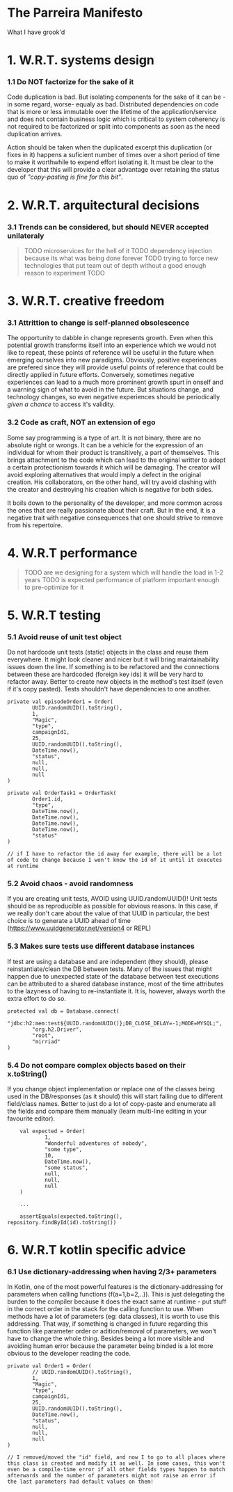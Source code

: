# The Parreira Manifesto
What I have grook'd

# 1. W.R.T. systems design

### 1.1 Do NOT factorize for the sake of it
Code duplication is bad. But isolating components for the sake of it can be -in some regard, worse- equaly as bad. Distributed dependencies on code that is more or less immutable over the lifetime of the application/service and does not contain business logic which is critical to system coherency is not required to be factorized or split into components as soon as the need duplication arrives.

Action should be taken when the duplicated excerpt this duplication (or fixes in it) happens a suficient number of times over a short period of time to make it worthwhile to expend effort isolating it. It must be clear to the developer that this will provide a clear advantage over retaining the status quo of *"copy-pasting is fine for this bit"*.

# 2. W.R.T. arquitectural decisions

### 3.1 Trends can be considered, but should NEVER accepted unilateraly 

> TODO microservices for the hell of it
> TODO dependency injection because its what was being done forever
> TODO trying to force new technologies that put team out of depth without a good enough reason to experiment
> TODO 

# 3. W.R.T. creative freedom

### 3.1 Attrittion to change is self-planned obsolescence
The opportunity to dabble in change represents growth. Even when this potential growth transforms itself into an experience which we would not like to repeat, these points of reference will be useful in the future when emerging ourselves into new paradigms. Obviously, positive experiences are prefered since they will provide useful points of reference that could be directly applied in future efforts. Conversely, sometimes negative experiences can lead to a much more prominent growth spurt in onself and a warning sign of what to avoid in the future. But situations change, and technology changes, so even negative experiences should be periodically *given a chance*  to access it's validity.

### 3.2 Code as craft, NOT an extension of ego
Some say programming is a type of art. It is not binary, there are no absolute right or wrongs. It can be a vehicle for the expression of an individual for whom their product is transitively, a part of themselves. 
This brings attachment to the code which can lead to the original writter to adopt a certain protectionism towards it which will be damaging. The creator will avoid exploring alternatives that would imply a defect in the original creation. His collaborators, on the other hand, will try avoid clashing with the creator and destroying his creation which is negative for both sides.

It boils down to the personality of the developer, and more common across the ones that are really passionate about their craft. But in the end, it is a negative trait with negative consequences that one should strive to remove from his repertoire.

# 4. W.R.T performance

> TODO are we designing for a system which will handle the load in 1-2 years 
> TODO is expected performance of platform important enough to pre-optimize for it

# 5. W.R.T testing

### 5.1 Avoid reuse of unit test object
Do not hardcode unit tests (static) objects in the class and reuse them everywhere. It might look cleaner and nicer but it will bring maintainability issues down the line. If something is to be refactored and the connections between these are hardcoded (foreign key ids) it will be very hard to refactor away. Better to create new objects in the method's test itself (even if it's copy pasted). Tests shouldn't have dependencies to one another.


    private val episodeOrder1 = Order(
            UUID.randomUUID().toString(),
            1,
            "Magic",
            "type",
            campaignId1,
            25,
            UUID.randomUUID().toString(),
            DateTime.now(),
            "status",
            null,
            null,
            null
    )

    private val OrderTask1 = OrderTask(
            Order1.id,
            "type",
            DateTime.now(),
            DateTime.now(),
            DateTime.now(),
            DateTime.now(),
            "status"
    )

    // if I have to refactor the id away for example, there will be a lot of code to change because I won't know the id of it until it executes at runtime


### 5.2 Avoid chaos - avoid randomness
If you are creating unit tests, AVOID using UUID.randomUUID()! Unit tests should be as reproducible as possible for obvious reasons. In this case, if we really don't care about the value of that UUID in particular, the best choice is to generate a UUID ahead of time (https://www.uuidgenerator.net/version4 or REPL)

### 5.3 Makes sure tests use different database instances
If test are using a database and are independent (they should), please reinstantiate/clean the DB between tests. Many of the issues that might happen due to unexpected state of the database between test executions can be attributed to a shared database instance, most of the time attributes to the lazyness of having to re-instantiate it. It is, however, always worth the extra effort to do so.

    protected val db = Database.connect(
            "jdbc:h2:mem:test${UUID.randomUUID()};DB_CLOSE_DELAY=-1;MODE=MYSQL;",
            "org.h2.Driver",
            "root",
            "mirriad"
    )

### 5.4 Do not compare complex objects based on their x.toString()
If you change object implementation or replace one of the classes being used in the DB/responses (as it should) this will start failing due to different field/class names. Better to just do a lot of copy-paste and enumerate all the fields and compare them manually (learn multi-line editing in your favourite editor).

        val expected = Order(
                1,
                "Wonderful adventures of nobody",
                "some type",
                10,
                DateTime.now(),
                "some status",
                null,
                null,
                null
        )

        ...

        assertEquals(expected.toString(), repository.findById(id).toString())

# 6. W.R.T kotlin specific advice

### 6.1 Use dictionary-addressing when having 2/3+ parameters
In Kotlin, one of the most powerful features is the dictionary-addressing for parameters when calling functions (f(a=1,b=2,..)). This is just delegating the burden to the compiler because it does the exact same at runtime - put stuff in the correct order in the stack for the calling function to use. When methods have a lot of parameters (eg: data classes), it is worth to use this addressing. That way, if something is changed in future regarding this function like parameter order or adition/removal of parameters, we won't have to change the whole thing. Besides being a lot more visible and avoiding human error because the parameter being binded is a lot more obvious to the developer reading the code.

    private val Order1 = Order(
            // UUID.randomUUID().toString(),
            1,
            "Magic",
            "type",
            campaignId1,
            25,
            UUID.randomUUID().toString(),
            DateTime.now(),
            "status",
            null,
            null,
            null
    )

    // I removed/moved the "id" field, and now I to go to all places where this class is created and modify it as well. In some cases, this won't even be a compile-time error if all other fields types happen to match afterwards and the number of parameters might not raise an error if the last parameters had default values on them!
